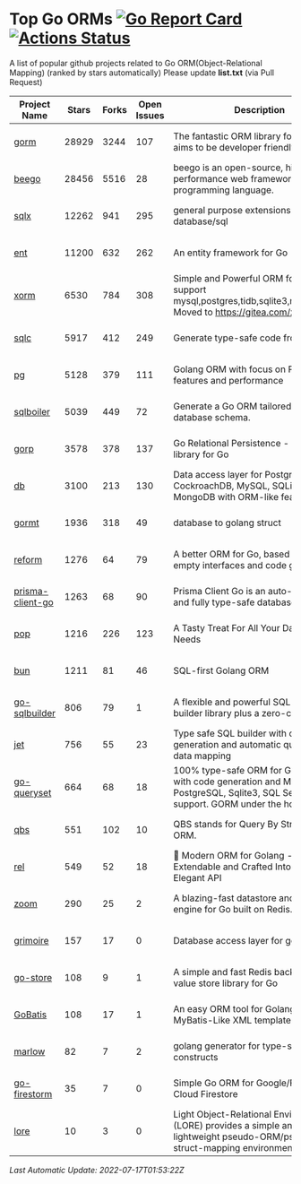 # Top Go ORMs [![Go Report Card](https://goreportcard.com/badge/github.com/d-tsuji/awesome-go-orms)](https://goreportcard.com/report/github.com/d-tsuji/awesome-go-orms) [![Actions Status](https://github.com/d-tsuji/awesome-go-orms/workflows/CI/badge.svg)](https://github.com/d-tsuji/awesome-go-orms/actions)
A list of popular github projects related to Go ORM(Object-Relational Mapping) (ranked by stars automatically)
Please update **list.txt** (via Pull Request)

| Project Name | Stars | Forks | Open Issues | Description | Last Update |
| ------------ | ----- | ----- | ----------- | ----------- | ----------- |
| [gorm](https://github.com/go-gorm/gorm) | 28929 | 3244 | 107 | The fantastic ORM library for Golang, aims to be developer friendly | 2022-07-17 01:50:32 |
| [beego](https://github.com/beego/beego) | 28456 | 5516 | 28 | beego is an open-source, high-performance web framework for the Go programming language. | 2022-07-16 20:06:44 |
| [sqlx](https://github.com/jmoiron/sqlx) | 12262 | 941 | 295 | general purpose extensions to golang's database/sql | 2022-07-16 22:31:29 |
| [ent](https://github.com/ent/ent) | 11200 | 632 | 262 | An entity framework for Go | 2022-07-16 23:28:38 |
| [xorm](https://github.com/go-xorm/xorm) | 6530 | 784 | 308 | Simple and Powerful ORM for Go, support mysql,postgres,tidb,sqlite3,mssql,oracle, Moved to https://gitea.com/xorm/xorm | 2022-07-16 07:43:37 |
| [sqlc](https://github.com/kyleconroy/sqlc) | 5917 | 412 | 249 | Generate type-safe code from SQL | 2022-07-16 23:19:50 |
| [pg](https://github.com/go-pg/pg) | 5128 | 379 | 111 | Golang ORM with focus on PostgreSQL features and performance | 2022-07-16 12:05:52 |
| [sqlboiler](https://github.com/volatiletech/sqlboiler) | 5039 | 449 | 72 | Generate a Go ORM tailored to your database schema. | 2022-07-16 07:54:45 |
| [gorp](https://github.com/go-gorp/gorp) | 3578 | 378 | 137 | Go Relational Persistence - an ORM-ish library for Go | 2022-07-15 12:44:54 |
| [db](https://github.com/upper/db) | 3100 | 213 | 130 | Data access layer for PostgreSQL, CockroachDB, MySQL, SQLite and MongoDB with ORM-like features. | 2022-07-16 06:15:05 |
| [gormt](https://github.com/xxjwxc/gormt) | 1936 | 318 | 49 | database to golang struct | 2022-07-15 19:59:30 |
| [reform](https://github.com/go-reform/reform) | 1276 | 64 | 79 | A better ORM for Go, based on non-empty interfaces and code generation. | 2022-07-11 02:45:39 |
| [prisma-client-go](https://github.com/prisma/prisma-client-go) | 1263 | 68 | 90 | Prisma Client Go is an auto-generated and fully type-safe database client | 2022-07-15 20:21:21 |
| [pop](https://github.com/gobuffalo/pop) | 1216 | 226 | 123 | A Tasty Treat For All Your Database Needs | 2022-07-12 07:00:56 |
| [bun](https://github.com/uptrace/bun) | 1211 | 81 | 46 | SQL-first Golang ORM | 2022-07-16 13:41:24 |
| [go-sqlbuilder](https://github.com/huandu/go-sqlbuilder) | 806 | 79 | 1 | A flexible and powerful SQL string builder library plus a zero-config ORM. | 2022-07-15 18:32:43 |
| [jet](https://github.com/go-jet/jet) | 756 | 55 | 23 | Type safe SQL builder with code generation and automatic query result data mapping | 2022-07-15 09:55:05 |
| [go-queryset](https://github.com/jirfag/go-queryset) | 664 | 68 | 18 | 100% type-safe ORM for Go (Golang) with code generation and MySQL, PostgreSQL, Sqlite3, SQL Server support. GORM under the hood. | 2022-07-13 17:45:04 |
| [qbs](https://github.com/coocood/qbs) | 551 | 102 | 10 | QBS stands for Query By Struct. A Go ORM. | 2022-06-23 13:19:48 |
| [rel](https://github.com/go-rel/rel) | 549 | 52 | 18 | :gem: Modern ORM for Golang - Testable, Extendable and Crafted Into a Clean and Elegant API | 2022-07-14 22:25:28 |
| [zoom](https://github.com/albrow/zoom) | 290 | 25 | 2 | A blazing-fast datastore and querying engine for Go built on Redis. | 2022-06-16 05:06:29 |
| [grimoire](https://github.com/Fs02/grimoire) | 157 | 17 | 0 | Database access layer for golang | 2022-07-14 06:40:49 |
| [go-store](https://github.com/gosuri/go-store) | 108 | 9 | 1 | A simple and fast Redis backed key-value store library for Go | 2022-05-26 22:59:19 |
| [GoBatis](https://github.com/runner-mei/GoBatis) | 108 | 17 | 1 | An easy ORM tool for Golang, support MyBatis-Like XML template SQL | 2022-07-14 03:00:05 |
| [marlow](https://github.com/dadleyy/marlow) | 82 | 7 | 2 | golang generator for type-safe sql api constructs | 2022-05-01 09:02:34 |
| [go-firestorm](https://github.com/jschoedt/go-firestorm) | 35 | 7 | 0 | Simple Go ORM for Google/Firebase Cloud Firestore | 2022-07-09 03:31:21 |
| [lore](https://github.com/abrahambotros/lore) | 10 | 3 | 0 | Light Object-Relational Environment (LORE) provides a simple and lightweight pseudo-ORM/pseudo-struct-mapping environment for Go | 2022-02-08 12:25:18 |

*Last Automatic Update: 2022-07-17T01:53:22Z*